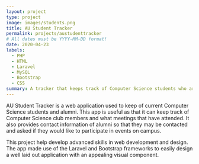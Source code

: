 ```yaml
---
layout: project
type: project
image: images/students.png
title: AU Student Tracker
permalink: projects/austudenttracker
# All dates must be YYYY-MM-DD format!
date: 2020-04-23
labels:
  - PHP
  - HTML
  - Laravel
  - MySQL
  - Bootstrap
  - CSS
summary: A tracker that keeps track of Computer Science students who are currently enrolled or have graduated.  
---
```




AU Student Tracker is a web application used to keep of current Computer Science students and alumni.  This app is useful as that it can keep track of Computer Science club members and what meetings that have attended.  It also provides contact information of alumni so that they may be contacted and asked if they would like to participate in events on campus.



This project help develop advanced skills in web development and design.  The app made use of the Laravel and Bootstrap frameworks to easily design a well laid out application with an appealing visual component.  